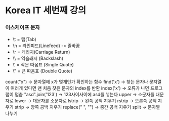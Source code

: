 # Korea IT 세번째 강의

### 이스케이프 문자
<ul>
    <li> \t = 탭(Tab)
    <li> \n = 라인피드(Linefeed) -> 줄바꿈
    <li> \r = 캐리지(Carriage Return)
    <li> \\ = 역슬래시 (Backslash)
    <li> \' = 작은 따옴표 (Single Quote)
    <li> \" =  큰 따옴표 (Double Quote)
</ul>

count("x") -> 문자열에 x가 몇개인가 확인하는 함수
find('x') -> 찾는 문자나 문자열이 여러개 있다면 맨 처음 찾은 문자의 index를 반환
index('x') -> 오류가 나면 프로그램이 멈춤
"asd".join('123') -> 123사이사이에 asd를 넣는다
upper -> 소문자를 대문자로
lower -> 대문자를 소문자로
lstrip -> 왼쪽 공백 지우기
rstrip -> 오른쪽 공백 지우기
strip -> 양쪽 공백 지우기
replace(" ", "") -> 중간 공백 지우기
split -> 문자열 나누기

